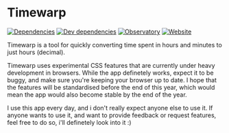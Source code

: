# Timewarp
[![Dependencies](https://img.shields.io/david/antonjuulnaber/timewarp.svg?style=for-the-badge)](https://david-dm.org/antonjuulnaber/timewarp)
[![Dev dependencies](https://img.shields.io/david/dev/antonjuulnaber/timewarp?style=for-the-badge)](https://david-dm.org/antonjuulnaber/timewarp?type=dev)
[![Observatory](https://img.shields.io/mozilla-observatory/grade/timewarp.antonjuulnaber.dk?publish&style=for-the-badge)](https://observatory.mozilla.org/analyze/timewarp.antonjuulnaber.dk)
[![Website](https://img.shields.io/website?style=for-the-badge&url=https%3A%2F%2Ftimewarp.antonjuulnaber.dk)](https://timewarp.antonjuulnaber.dk)

Timewarp is a tool for quickly converting time spent in hours and minutes to just hours (decimal).

Timewarp uses experimental CSS features that are currently under heavy development in browsers. While the app definetely works, expect it to be buggy, and make sure you're keeping your browser up to date. I hope that the features will be standardised before the end of this year, which would mean the app would also become stable by the end of the year.

I use this app every day, and i don't really expect anyone else to use it. If anyone wants to use it, and want to provide feedback or request features, feel free to do so, i'll definetely look into it :)
